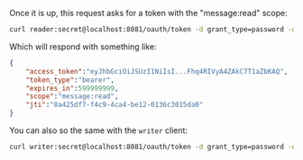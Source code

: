 Once it is up, this request asks for a token with the "message:read" scope:

```bash
curl reader:secret@localhost:8081/oauth/token -d grant_type=password -d username=subject -d password=password
```

Which will respond with something like:

```json
{
    "access_token":"eyJhbGciOiJSUzI1NiIsI...Fhq4RIVyA4ZAkC7T1aZbKAQ",
    "token_type":"bearer",
    "expires_in":599999999,
    "scope":"message:read",
    "jti":"8a425df7-f4c9-4ca4-be12-0136c3015da0"
}
```

You can also so the same with the `writer` client:

```bash
curl writer:secret@localhost:8081/oauth/token -d grant_type=password -d username=subject -d password=password
```
